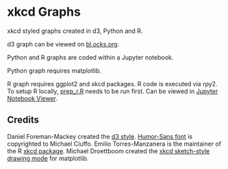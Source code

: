 # xkcd Graphs
xkcd styled graphs created in d3, Python and R.

d3 graph can be viewed on [bl.ocks.org](//bl.ocks.org/dkav/2f55cb1ad8f8ca2eba7d30fdf091278a).

Python and R graphs are coded within a Jupyter notebook.

Python graph requires matplotlib.

R graph requires ggplot2 and xkcd packages. R code is executed via rpy2. To setup R locally, [prep_r.R](/jupyter/prep_r.R) needs to be run first. Can be viewed in [Jupyter Notebook Viewer](http://nbviewer.jupyter.org/github/dkav/xkcd-graphs/blob/master/jupyter/jpn_xkcd.ipynb).

## Credits
Daniel Foreman-Mackey created the [d3 style](http://dan.iel.fm/xkcd/). [Humor-Sans font](http://antiyawn.com/uploads/humorsans.html) is copyrighted to Michael Ciuffo.
Emilio Torres-Manzanera is the maintainer of the R [xkcd package](https://cran.r-project.org/web/packages/xkcd/index.html).
Michael Droettboom created the [xkcd sketch-style drawing mode](http://matplotlib.org/users/whats_new.html#xkcd-style-sketch-plotting) for matplotlib.
